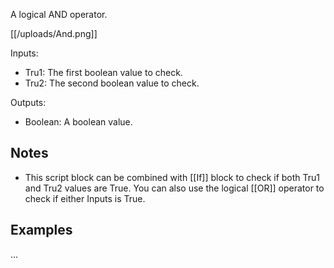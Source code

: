 A logical AND operator.

[[/uploads/And.png]]

Inputs:

* Tru1: The first boolean value to check.
* Tru2: The second boolean value to check.

Outputs:

* Boolean: A boolean value.

## Notes
* This script block can be combined with [[If]] block to check if both Tru1 and Tru2 values are True. You can also use the logical [[OR]] operator to check if either Inputs is True.

## Examples
...

